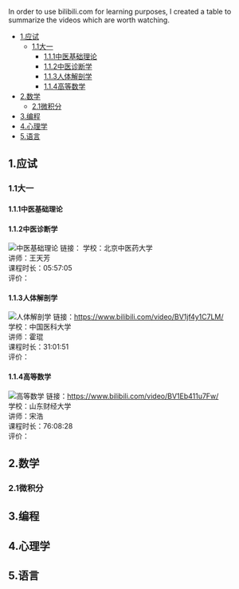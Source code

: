 In order to use bilibili.com for learning purposes, I created a table to summarize the videos which are worth watching.

- [1.应试](#1应试)
  - [1.1大一](#11大一)
    - [1.1.1中医基础理论](#111中医基础理论)
    - [1.1.2中医诊断学](#112中医诊断学)
    - [1.1.3人体解剖学](#113人体解剖学)
    - [1.1.4高等数学](#114高等数学)
- [2.数学](#2数学)
  - [2.1微积分](#21微积分)
- [3.编程](#3编程)
- [4.心理学](#4心理学)
- [5.语言](#5语言)

## 1.应试
### 1.1大一
#### 1.1.1中医基础理论

#### 1.1.2中医诊断学  
![中医基础理论](https://i1.hdslb.com/bfs/archive/c0edca66d9e02021b4f243dd68a3d408db489fcc.jpg)
链接：
学校：北京中医药大学  
讲师：王天芳  
课程时长：05:57:05  
评价：
#### 1.1.3人体解剖学
![人体解剖学](https://i2.hdslb.com/bfs/archive/f754599327ab33d99b3c355a423bf438444dffd4.jpg)
链接：https://www.bilibili.com/video/BV1jf4y1C7LM/  
学校：中国医科大学  
讲师：霍琨  
课程时长：31:01:51  
评价：
#### 1.1.4高等数学
![高等数学](https://i2.hdslb.com/bfs/archive/db56877bf758e92f813c25705b6d5fc0eed20512.jpg)
链接：https://www.bilibili.com/video/BV1Eb411u7Fw/  
学校：山东财经大学  
讲师：宋浩  
课程时长：76:08:28  
评价：

## 2.数学

### 2.1微积分

## 3.编程


## 4.心理学


## 5.语言